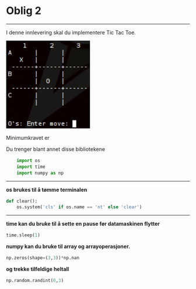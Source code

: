 # Oblig 2
---
I denne innlevering skal du implementere Tic Tac Toe.

<img src='tictactoe.png'>


Minimumkravet er 

Du trenger blant annet disse bibliotekene

```python 
    import os
    import time
    import numpy as np
```

---
**os brukes til å tømme terminalen**

```python 
def clear():
    os.system('cls' if os.name == 'nt' else 'clear')    
```
---
**time kan du bruke til å sette en pause før datamaskinen flytter**
```python 
time.sleep(1)
```


**numpy kan du bruke til array og arrayoperasjoner.**
```python 
np.zeros(shape=(3,3))*np.nan
```

**og trekke tilfeldige heltall**
```python 
np.random.randint(0,3)
```
